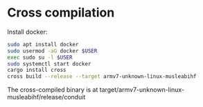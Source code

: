 # Cross compilation

Install docker:

```bash
sudo apt install docker
sudo usermod -aG docker $USER
exec sudo su -l $USER
sudo systemctl start docker
cargo install cross
cross build --release --target armv7-unknown-linux-musleabihf
```
The cross-compiled binary is at target/armv7-unknown-linux-musleabihf/release/conduit
